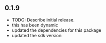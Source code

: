 ## 0.1.9

* TODO: Describe initial release.
* this has been dynamic
* updated the dependencies for this package
* updated the sdk version